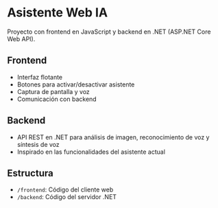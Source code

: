 # Asistente Web IA

Proyecto con frontend en JavaScript y backend en .NET (ASP.NET Core Web API).

## Frontend
- Interfaz flotante
- Botones para activar/desactivar asistente
- Captura de pantalla y voz
- Comunicación con backend

## Backend
- API REST en .NET para análisis de imagen, reconocimiento de voz y síntesis de voz
- Inspirado en las funcionalidades del asistente actual

## Estructura
- `/frontend`: Código del cliente web
- `/backend`: Código del servidor .NET
